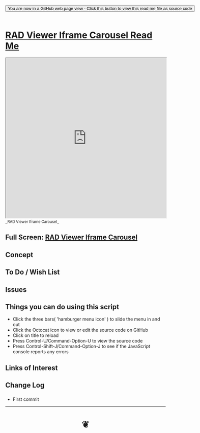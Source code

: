 
<span style=display:none; >[You are now in a GitHub source code view - click this link to view Read Me file as a web page]( https://www.ladybug.tools/spider-rad-viewer/#cookbook/rad-viewer-iframe-carousel/README.md "View file as a web page." ) </span>

<div><input type=button class = "btn btn-secondary btn-sm" onclick=window.location.href="https://github.com/pushme-pullyou/www.ladybug.tools/spider-rad-viewer/blob/master/cookbook/rad-viewer-iframe-carousel/README.md"
value="You are now in a GitHub web page view - Click this button to view this read me file as source code" ></div>

<br>

# [RAD Viewer Iframe Carousel Read Me]( #cookbook/rad-viewer-iframe-carousel/README.md )


<iframe src=https://www.ladybug.tools/spider-rad-viewer/cookbook/rad-viewer-iframe-carousel/r1/rad-viewer-iframe-carousel.html width=100% height=500px >Iframes are not viewable in GitHub source code views</iframe>
_<small>RAD Viewer Iframe Carousel</small>_

## Full Screen: [RAD Viewer Iframe Carousel]( https://www.ladybug.tools/spider-rad-viewer/cookbook/rad-viewer-iframe-carousel/r1/rad-viewer-iframe-carousel.html )


## Concept


## To Do / Wish List


## Issues


## Things you can do using this script

* Click the three bars( 'hamburger menu icon' ) to slide the menu in and out
* Click the Octocat icon to view or edit the source code on GitHub
* Click on title to reload
* Press Control-U/Command-Option-U to view the source code
* Press Control-Shift-J/Command-Option-J to see if the JavaScript console reports any errors


## Links of Interest


## Change Log

###

* First commit


***

# <center title="hello!" ><a href=javascript:window.scrollTo(0,0); style=text-decoration:none; > ❦ </a></center>

